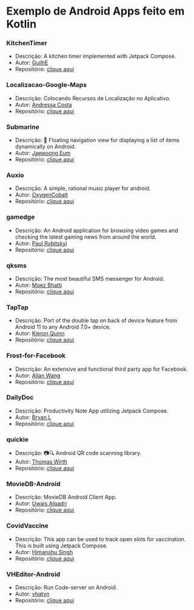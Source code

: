 # Exemplo de Android Apps feito em Kotlin

### KitchenTimer

* Descrição: A kitchen timer implemented with Jetpack Compose.
* Autor: [GuilhE](https://github.com/GuilhE)
* Repositório: [clique aqui](https://github.com/GuilhE/KitchenTimer)

### Localizacao-Google-Maps

* Descrição: Colocando Recursos de Localização no Aplicativo.
* Autor: [Andressa Costa](https://github.com/andressa-costa)
* Repositório: [clique aqui](https://github.com/andressa-costa/Localizacao-Google-Maps)


### Submarine

* Descrição: 🚤 Floating navigation view for displaying a list of items dynamically on Android.
* Autor: [Jaewoong Eum](https://github.com/skydoves)
* Repositório: [clique aqui](https://github.com/skydoves/Submarine)

### Auxio

* Descrição: A simple, rational music player for android.
* Autor: [OxygenCobalt](https://github.com/OxygenCobalt)
* Repositório: [clique aqui](https://github.com/OxygenCobalt/Auxio)

### gamedge

* Descrição: An Android application for browsing video games and checking the latest gaming news from around the world.
* Autor: [Paul Rybitskyi](https://github.com/mars885)
* Repositório: [clique aqui](https://github.com/mars885/gamedge)

### qksms

* Descrição: The most beautiful SMS messenger for Android.
* Autor: [Moez Bhatti](https://github.com/moezbhatti)
* Repositório: [clique aqui](https://github.com/moezbhatti/qksms)

### TapTap

* Descrição: Port of the double tap on back of device feature from Android 11 to any Android 7.0+ device.
* Autor: [Kieron Quinn](https://github.com/KieronQuinn)
* Repositório: [clique aqui](https://github.com/KieronQuinn/TapTap)

### Frost-for-Facebook

* Descrição: An extensive and functional third party app for Facebook.
* Autor: [Allan Wang](https://github.com/AllanWang)
* Repositório: [clique aqui](https://github.com/AllanWang/Frost-for-Facebook)

### DailyDoc

* Descrição: Productivity Note App utilizing Jetpack Compose.
* Autor: [Bryan L](https://github.com/B-Lidberg)
* Repositório: [clique aqui](https://github.com/B-Lidberg/DailyDoc)

### quickie

* Descrição: 📷🔍 Android QR code scanning library.
* Autor: [Thomas Wirth](https://github.com/G00fY2)
* Repositório: [clique aqui](https://github.com/G00fY2/quickie)

### MovieDB-Android

* Descrição: MovieDB Android Client App.
* Autor: [Uwais Alqadri](https://github.com/uwais123)
* Repositório: [clique aqui](https://github.com/uwais123/MovieDB-Android)

### CovidVaccine

* Descrição: This app can be used to track open slots for vaccination. This is built using Jetpack Compose.
* Autor: [Himanshu Singh](https://github.com/hi-manshu)
* Repositório: [clique aqui](https://github.com/hi-manshu/CovidVaccine)


### VHEditor-Android

* Descrição: Run Code-server on Android.
* Autor: [vhqtvn](https://github.com/vhqtvn)
* Repositório: [clique aqui](https://github.com/vhqtvn/VHEditor-Android)

